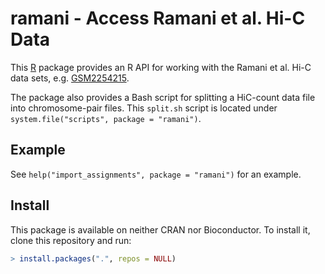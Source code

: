 # ramani - Access Ramani et al. Hi-C Data

This [R] package provides an R API for working with the Ramani et al. Hi-C data sets, e.g. [GSM2254215](https://www.ncbi.nlm.nih.gov/geo/query/acc.cgi?acc=GSM2254215).

The package also provides a Bash script for splitting a HiC-count data file into chromosome-pair files.  This  `split.sh` script is located under `system.file("scripts", package = "ramani")`.


## Example

See `help("import_assignments", package = "ramani")` for an example.


## Install

This package is available on neither CRAN nor Bioconductor.  To install it, clone this repository and run:

```r
> install.packages(".", repos = NULL)
```


[R]: https://www.r-project.org/
